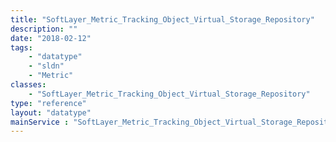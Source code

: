 ```yaml
---
title: "SoftLayer_Metric_Tracking_Object_Virtual_Storage_Repository"
description: ""
date: "2018-02-12"
tags:
    - "datatype"
    - "sldn"
    - "Metric"
classes:
    - "SoftLayer_Metric_Tracking_Object_Virtual_Storage_Repository"
type: "reference"
layout: "datatype"
mainService : "SoftLayer_Metric_Tracking_Object_Virtual_Storage_Repository"
---
```


